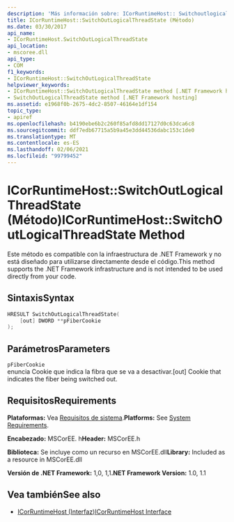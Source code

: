 ```yaml
---
description: 'Más información sobre: ICorRuntimeHost:: Switchoutlogicalthreadstate ((método)'
title: ICorRuntimeHost::SwitchOutLogicalThreadState (Método)
ms.date: 03/30/2017
api_name:
- ICorRuntimeHost.SwitchOutLogicalThreadState
api_location:
- mscoree.dll
api_type:
- COM
f1_keywords:
- ICorRuntimeHost::SwitchOutLogicalThreadState
helpviewer_keywords:
- ICorRuntimeHost::SwitchOutLogicalThreadState method [.NET Framework hosting]
- SwitchOutLogicalThreadState method [.NET Framework hosting]
ms.assetid: e1968f0b-2675-4dc2-8507-46164e1df154
topic_type:
- apiref
ms.openlocfilehash: b4190ebe6b2c260f85afd8dd17127d0c63dca6c8
ms.sourcegitcommit: ddf7edb67715a5b9a45e3dd44536dabc153c1de0
ms.translationtype: MT
ms.contentlocale: es-ES
ms.lasthandoff: 02/06/2021
ms.locfileid: "99799452"
---
```

# <a name="icorruntimehostswitchoutlogicalthreadstate-method"></a><span data-ttu-id="ef63f-103">ICorRuntimeHost::SwitchOutLogicalThreadState (Método)</span><span class="sxs-lookup"><span data-stu-id="ef63f-103">ICorRuntimeHost::SwitchOutLogicalThreadState Method</span></span>

<span data-ttu-id="ef63f-104">Este método es compatible con la infraestructura de .NET Framework y no está diseñado para utilizarse directamente desde el código.</span><span class="sxs-lookup"><span data-stu-id="ef63f-104">This method supports the .NET Framework infrastructure and is not intended to be used directly from your code.</span></span>  
  
## <a name="syntax"></a><span data-ttu-id="ef63f-105">Sintaxis</span><span class="sxs-lookup"><span data-stu-id="ef63f-105">Syntax</span></span>  
  
```cpp  
HRESULT SwitchOutLogicalThreadState(  
    [out] DWORD **pFiberCookie  
);  
```  
  
## <a name="parameters"></a><span data-ttu-id="ef63f-106">Parámetros</span><span class="sxs-lookup"><span data-stu-id="ef63f-106">Parameters</span></span>  

 `pFiberCookie`  
 <span data-ttu-id="ef63f-107">enuncia Cookie que indica la fibra que se va a desactivar.</span><span class="sxs-lookup"><span data-stu-id="ef63f-107">[out] Cookie that indicates the fiber being switched out.</span></span>  
  
## <a name="requirements"></a><span data-ttu-id="ef63f-108">Requisitos</span><span class="sxs-lookup"><span data-stu-id="ef63f-108">Requirements</span></span>  

 <span data-ttu-id="ef63f-109">**Plataformas:** Vea [Requisitos de sistema](../../get-started/system-requirements.md).</span><span class="sxs-lookup"><span data-stu-id="ef63f-109">**Platforms:** See [System Requirements](../../get-started/system-requirements.md).</span></span>  
  
 <span data-ttu-id="ef63f-110">**Encabezado:** MSCorEE. h</span><span class="sxs-lookup"><span data-stu-id="ef63f-110">**Header:** MSCorEE.h</span></span>  
  
 <span data-ttu-id="ef63f-111">**Biblioteca:** Se incluye como un recurso en MSCorEE.dll</span><span class="sxs-lookup"><span data-stu-id="ef63f-111">**Library:** Included as a resource in MSCorEE.dll</span></span>  
  
 <span data-ttu-id="ef63f-112">**Versión de .NET Framework:** 1,0, 1,1</span><span class="sxs-lookup"><span data-stu-id="ef63f-112">**.NET Framework Version:** 1.0, 1.1</span></span>  
  
## <a name="see-also"></a><span data-ttu-id="ef63f-113">Vea también</span><span class="sxs-lookup"><span data-stu-id="ef63f-113">See also</span></span>

- [<span data-ttu-id="ef63f-114">ICorRuntimeHost (Interfaz)</span><span class="sxs-lookup"><span data-stu-id="ef63f-114">ICorRuntimeHost Interface</span></span>](icorruntimehost-interface.md)
